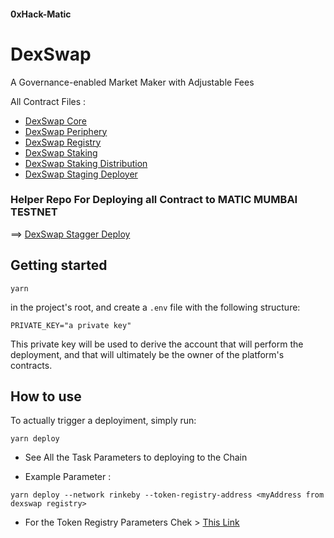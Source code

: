 #### 0xHack-Matic

# DexSwap 

A Governance-enabled Market Maker with Adjustable Fees


All Contract Files :
- [DexSwap Core](https://github.com/Agin-DropDisco/dexswap-core)
- [DexSwap Periphery](https://github.com/Agin-DropDisco/dexswap-periphery)
- [DexSwap Registry](https://github.com/Agin-DropDisco/dexswap-registry)
- [DexSwap Staking](https://github.com/Agin-DropDisco/dexswap-staking)
- [DexSwap Staking Distribution](https://github.com/Agin-DropDisco/dexswap-staking-ditribution)
- [DexSwap Staging Deployer](https://github.com/Agin-DropDisco/dexswap-swapper-staging)

### Helper Repo For Deploying all Contract to MATIC MUMBAI TESTNET 
==> [DexSwap Stagger Deploy](https://github.com/Agin-DropDisco/dexswap-stagger-deploy)


## Getting started

```
yarn
```

in the project's root, and create a `.env` file with the following structure:

```
PRIVATE_KEY="a private key"
```

This private key will be used to derive the account that will perform the
deployment, and that will ultimately be the owner of the platform's contracts.

## How to use

To actually trigger a deployiment, simply run:

```
yarn deploy
```
- See All the Task Parameters to deploying to the Chain

- Example Parameter : 
```
yarn deploy --network rinkeby --token-registry-address <myAddress from dexswap registry>
```

- For the Token Registry Parameters Chek > [This Link](https://github.com/Agin-DropDisco/dexswap-registry) 



